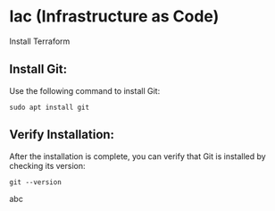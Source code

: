 # Iac (Infrastructure as Code)

Install Terraform 


## Install Git:
Use the following command to install Git:

    sudo apt install git

## Verify Installation:
After the installation is complete, you can verify that Git is installed by checking its version:

    git --version




abc











